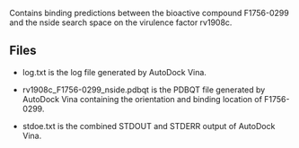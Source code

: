 Contains binding predictions between the bioactive compound F1756-0299 and the nside search space on the virulence factor rv1908c.

## Files

- log.txt is the log file generated by AutoDock Vina.

- rv1908c_F1756-0299_nside.pdbqt is the PDBQT file generated by AutoDock Vina containing the orientation and binding location of F1756-0299.

- stdoe.txt is the combined STDOUT and STDERR output of AutoDock Vina.

